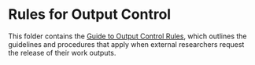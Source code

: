 # Rules for Output Control

This folder contains the [Guide to Output Control Rules](https://github.com/BPLIM/Manuals/tree/master/Guides/06_Output_Control/Output_Control_Manual_FEV2024.pdf), which outlines the guidelines and procedures that apply when external researchers request the release of their work outputs.
